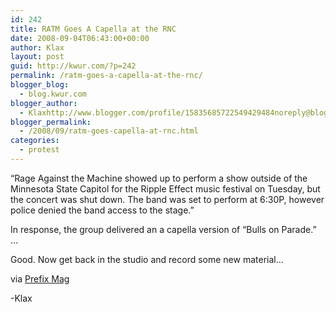 ```yaml
---
id: 242
title: RATM Goes A Capella at the RNC
date: 2008-09-04T06:43:00+00:00
author: Klax
layout: post
guid: http://kwur.com/?p=242
permalink: /ratm-goes-a-capella-at-the-rnc/
blogger_blog:
  - blog.kwur.com
blogger_author:
  - Klaxhttp://www.blogger.com/profile/15835685722549429484noreply@blogger.com
blogger_permalink:
  - /2008/09/ratm-goes-capella-at-rnc.html
categories:
  - protest
---
```

<div class="pf-content">
  <p>
    “Rage Against the Machine showed up to perform a show outside of the Minnesota State Capitol for the Ripple Effect music festival on Tuesday, but the concert was shut down. The band was set to perform at 6:30P, however police denied the band access to the stage.”<a name='more'></a>
  </p>
  
  <p>
    In response, the group delivered an a capella version of “Bulls on Parade.” …
  </p>
  
  <p>
  </p>
  
  <p>
    Good. Now get back in the studio and record some new material…
  </p>
  
  <p>
    via <a href="http://www.prefixmag.com/news/police-shut-down-rage-against-machine-rnc/21205/">Prefix Mag</a>
  </p>
  
  <p>
    -Klax
  </p>
</div>